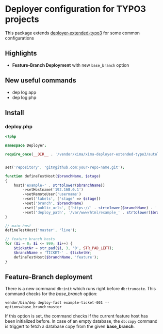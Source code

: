# Deployer configuration for TYPO3 projects

This package extends [deployer-extended-typo3](https://github.com/sourcebroker/deployer-extended-typo3) for some common configurations

## Highlights

* **Feature-Branch Deployment** with new `base_branch` option

## New useful commands

* dep log:app
* dep log:php

## Install

### deploy.php

```php
<?php

namespace Deployer;

require_once(__DIR__ . '/vendor/xima/xima-deployer-extended-typo3/autoload.php');


set('repository', 'git@github.com:your-repo-name.git');

function defineTestHost($branchName, $stage)
{
    host('example-' . strtolower($branchName))
        ->setHostname('192.168.0.1')
        ->setRemoteUser('username')
        ->set('labels', ['stage' => $stage])
        ->set('branch', $branchName)
        ->set('public_urls', ['https://' . strtolower($branchName) . '.example.com'])
        ->set('deploy_path', '/var/www/html/example_' . strtolower($branchName));
}

// main host
defineTestHost('master', 'live');

// feature branch hosts
for ($i = 0; $i <= 999; $i++) {
    $ticketNr = str_pad($i, 3, '0', STR_PAD_LEFT);
    $branchName = 'TICKET-' . $ticketNr;
    defineTestHost($branchName, 'feature');
}
```

## Feature-Branch deployment

There is a new command ```db:init``` which runs right before ```db:truncate```. This command checks for the *base_branch* option:

```
vendor/bin/dep deploy-fast example-ticket-001 --options=base_branch:master
```

If this option is set, the command checks if the current feature host has been initialized before. In case of an empty database, the `db:copy` command is triggert to fetch a database copy from the given **base_branch**.
